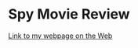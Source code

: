 # Spy Movie Review

[Link to my webpage on the Web](https://timothyrochester.github.io/spy_movie_reviews/)
